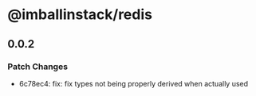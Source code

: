 # @imballinstack/redis

## 0.0.2

### Patch Changes

- 6c78ec4: fix: fix types not being properly derived when actually used
